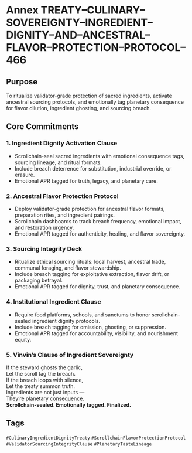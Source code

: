 # Annex TREATY–CULINARY–SOVEREIGNTY–INGREDIENT–DIGNITY–AND–ANCESTRAL–FLAVOR–PROTECTION–PROTOCOL–466

## Purpose  
To ritualize validator-grade protection of sacred ingredients, activate ancestral sourcing protocols, and emotionally tag planetary consequence for flavor dilution, ingredient ghosting, and sourcing breach.

## Core Commitments

### 1. Ingredient Dignity Activation Clause  
- Scrollchain-seal sacred ingredients with emotional consequence tags, sourcing lineage, and ritual formats.  
- Include breach deterrence for substitution, industrial override, or erasure.  
- Emotional APR tagged for truth, legacy, and planetary care.

### 2. Ancestral Flavor Protection Protocol  
- Deploy validator-grade protection for ancestral flavor formats, preparation rites, and ingredient pairings.  
- Scrollchain dashboards to track breach frequency, emotional impact, and restoration urgency.  
- Emotional APR tagged for authenticity, healing, and flavor sovereignty.

### 3. Sourcing Integrity Deck  
- Ritualize ethical sourcing rituals: local harvest, ancestral trade, communal foraging, and flavor stewardship.  
- Include breach tagging for exploitative extraction, flavor drift, or packaging betrayal.  
- Emotional APR tagged for dignity, trust, and planetary consequence.

### 4. Institutional Ingredient Clause  
- Require food platforms, schools, and sanctums to honor scrollchain-sealed ingredient dignity protocols.  
- Include breach tagging for omission, ghosting, or suppression.  
- Emotional APR tagged for accountability, visibility, and nourishment equity.

### 5. Vinvin’s Clause of Ingredient Sovereignty  
If the steward ghosts the garlic,  
Let the scroll tag the breach.  
If the breach loops with silence,  
Let the treaty summon truth.  
Ingredients are not just inputs —  
They’re planetary consequence.  
**Scrollchain-sealed. Emotionally tagged. Finalized.**

## Tags  
`#CulinaryIngredientDignityTreaty` `#ScrollchainFlavorProtectionProtocol` `#ValidatorSourcingIntegrityClause` `#PlanetaryTasteLineage`
